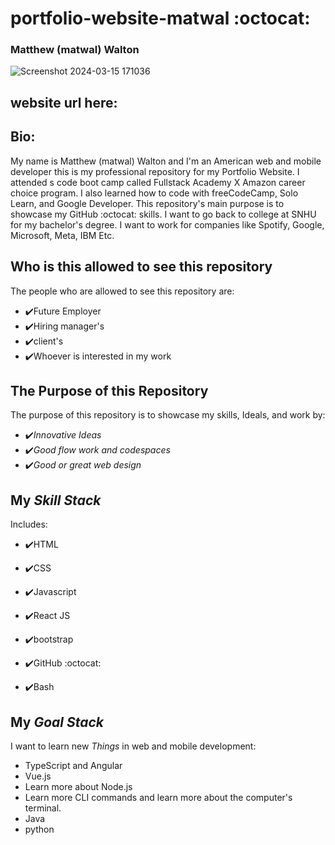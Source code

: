 # portfolio-website-matwal :octocat:
 ### Matthew (matwal) Walton
 ![Screenshot 2024-03-15 171036](https://github.com/matwal42083/portfolio-website-matwal/assets/115494989/8afcf646-c750-4ef1-bbb8-4f36cc907a01)
## website url here:
## Bio:
 My name is Matthew (matwal) Walton and I'm an American web and mobile developer this is my professional repository for my Portfolio Website. I attended s code boot camp called Fullstack Academy X Amazon career choice program. I also learned how to code with freeCodeCamp, Solo Learn, and Google Developer. This repository's main purpose is to showcase my GitHub :octocat: skills. I want to go back to college at SNHU for my bachelor's degree. I want to work for companies like Spotify, Google, Microsoft, Meta, IBM Etc.

## Who is this allowed to see this repository
  The people who are allowed to see this repository are:
 * :heavy_check_mark:Future Employer
 * :heavy_check_mark:Hiring manager's
 * :heavy_check_mark:client's
 * :heavy_check_mark:Whoever is interested in my work

## The Purpose of this Repository
 The purpose of this repository is to showcase my skills, Ideals, and work by:
 * :heavy_check_mark:*Innovative Ideas*
 * :heavy_check_mark:*Good flow work and codespaces*
 * :heavy_check_mark:*Good or great web design*  


## My *Skill Stack*
Includes:
* :heavy_check_mark:HTML
* :heavy_check_mark:CSS

* :heavy_check_mark:Javascript
* :heavy_check_mark:React JS
* :heavy_check_mark:bootstrap
* :heavy_check_mark:GitHub :octocat:
* :heavy_check_mark:Bash

## My *Goal Stack*
I want to learn new *Things* in web and mobile development:
* TypeScript and Angular
* Vue.js
* Learn more about Node.js
* Learn more CLI commands and learn more about the computer's terminal.
* Java
* python
